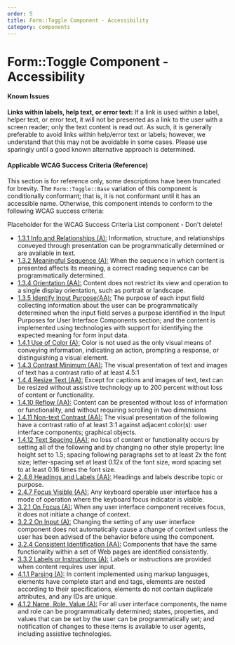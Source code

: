 ```yaml
---
order: 5
title: Form::Toggle Component - Accessibility
category: components
---
```


# Form::Toggle Component - Accessibility

#### Known Issues

**Links within labels, help text, or error text:** If a link is used within a label, helper text, or error text, it will not be presented as a link to the user with a screen reader; only the text content is read out. As such, it is generally preferable to avoid links within help/error text or labels; however, we understand that this may not be avoidable in some cases. Please use sparingly until a good known alternative approach is determined.

#### Applicable WCAG Success Criteria (Reference)

This section is for reference only, some descriptions have been truncated for brevity. The `Form::Toggle::Base` variation of this component is conditionally conformant; that is, it is not conformant until it has an accessible name. Otherwise, this component intends to conform to the following WCAG success criteria:

<dummy-wcag-success-criteria-list data-list="1.3.1|1.3.2|1.3.4|1.3.5|1.4.1|1.4.3|1.4.4|1.4.10|1.4.11|1.4.12|2.4.6|2.4.7|3.2.1|3.2.2|3.2.4|3.3.2|4.1.1|4.1.2">Placeholder for the WCAG Success Criteria List component - Don't delete!</dummy-wcag-success-criteria-list>

*   [1.3.1 Info and Relationships (A):](https://www.w3.org/WAI/WCAG21/Understanding/info-and-relationships) Information, structure, and relationships conveyed through presentation can be programmatically determined or are available in text.
*   [1.3.2 Meaningful Sequence (A):](https://www.w3.org/WAI/WCAG21/Understanding/meaningful-sequence) When the sequence in which content is presented affects its meaning, a correct reading sequence can be programmatically determined.
*   [1.3.4 Orientation (AA):](https://www.w3.org/WAI/WCAG21/Understanding/orientation) Content does not restrict its view and operation to a single display orientation, such as portrait or landscape.
*   [1.3.5 Identify Input Purpose(AA):](https://www.w3.org/WAI/WCAG21/Understanding/identify-input-purpose) The purpose of each input field collecting information about the user can be programmatically determined when the input field serves a purpose identified in the Input Purposes for User Interface Components section; and the content is implemented using technologies with support for identifying the expected meaning for form input data.
*   [1.4.1 Use of Color (A):](https://www.w3.org/WAI/WCAG21/Understanding/use-of-color) Color is not used as the only visual means of conveying information, indicating an action, prompting a response, or distinguishing a visual element.
*   [1.4.3 Contrast Minimum (AA):](https://www.w3.org/WAI/WCAG21/Understanding/contrast-minimum) The visual presentation of text and images of text has a contrast ratio of at least 4.5:1
*   [1.4.4 Resize Text (AA):](https://www.w3.org/WAI/WCAG21/Understanding/info-and-relationships) Except for captions and images of text, text can be resized without assistive technology up to 200 percent without loss of content or functionality.
*   [1.4.10 Reflow (AA):](https://www.w3.org/WAI/WCAG21/Understanding/reflow) Content can be presented without loss of information or functionality, and without requiring scrolling in two dimensions
*   [1.4.11 Non-text Contrast (AA):](https://www.w3.org/WAI/WCAG21/Understanding/non-text-contrast) The visual presentation of the following have a contrast ratio of at least 3:1 against adjacent color(s): user interface components; graphical objects.
*   [1.4.12 Text Spacing (AA):](https://www.w3.org/WAI/WCAG21/Understanding/text-spacing) no loss of content or functionality occurs by setting all of the following and by changing no other style property: line height set to 1.5; spacing following paragraphs set to at least 2x the font size; letter-spacing set at least 0.12x of the font size, word spacing set to at least 0.16 times the font size.
*   [2.4.6 Headings and Labels (AA):](https://www.w3.org/WAI/WCAG21/Understanding/headings-and-labels) Headings and labels describe topic or purpose.
*   [2.4.7 Focus Visible (AA):](https://www.w3.org/WAI/WCAG21/Understanding/focus-visible) Any keyboard operable user interface has a mode of operation where the keyboard focus indicator is visible.
*   [3.2.1 On Focus (A):](https://www.w3.org/WAI/WCAG21/Understanding/on-focus) When any user interface component receives focus, it does not initiate a change of context.
*   [3.2.2 On Input (A):](https://www.w3.org/WAI/WCAG21/Understanding/on-input) Changing the setting of any user interface component does not automatically cause a change of context unless the user has been advised of the behavior before using the component.
*   [3.2.4 Consistent Identification (AA):](https://www.w3.org/WAI/WCAG21/Understanding/consistent-identification) Components that have the same functionality within a set of Web pages are identified consistently.
*   [3.3.2 Labels or Instructions (A):](https://www.w3.org/WAI/WCAG21/Understanding/labels-or-instructions) Labels or instructions are provided when content requires user input.
*   [4.1.1 Parsing (A):](https://www.w3.org/WAI/WCAG21/Understanding/parsing) In content implemented using markup languages, elements have complete start and end tags, elements are nested according to their specifications, elements do not contain duplicate attributes, and any IDs are unique.
*   [4.1.2 Name, Role, Value (A):](https://www.w3.org/WAI/WCAG21/Understanding/name-role-value) For all user interface components, the name and role can be programmatically determined; states, properties, and values that can be set by the user can be programmatically set; and notification of changes to these items is available to user agents, including assistive technologies.